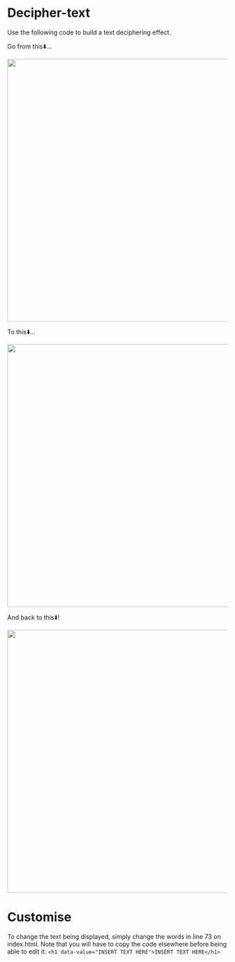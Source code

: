 # Decipher-text

Use the following code to build a text deciphering effect.

Go from this⬇️...

<img src="https://github.com/RadoKyselak/deciphering-text/assets/142341444/29cf4ded-58b6-4469-a63d-e807bb3dce39" width="600">

To this⬇️...

<img src="https://github.com/RadoKyselak/deciphering-text/assets/142341444/06af29c5-4573-4a9a-a842-9c9aeda73609" width="600">

And back to this⬇️!

<img src="https://github.com/RadoKyselak/deciphering-text/assets/142341444/c0890d4e-dbb9-459c-9391-6a5db0aebad3" width="600">

# Customise

To change the text being displayed, simply change the words in line 73 on index.html. Note that you will have to copy the code elsewhere before being able to edit it. 
`<h1 data-value="INSERT TEXT HERE">INSERT TEXT HERE</h1>`
